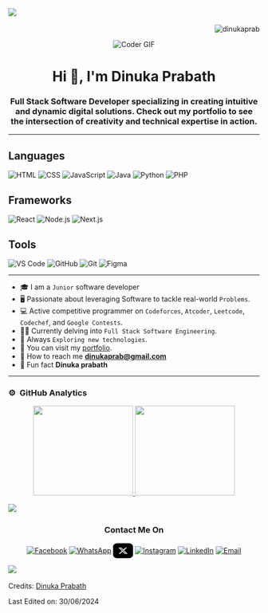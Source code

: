 <img src="https://user-images.githubusercontent.com/73097560/115834477-dbab4500-a447-11eb-908a-139a6edaec5c.gif"> 
<p align="right"> <img src="https://komarev.com/ghpvc/?username=dinukaprab&label=Profile%20views&color=brightgreen&style=flat" alt="dinukaprab" /></p>
<p align="center"><img alt="Coder GIF" height=250 width=350 src="https://images.squarespace-cdn.com/content/v1/5769fc401b631bab1addb2ab/1541580611624-TE64QGKRJG8SWAIUS7NS/ke17ZwdGBToddI8pDm48kPoswlzjSVMM-SxOp7CV59BZw-zPPgdn4jUwVcJE1ZvWQUxwkmyExglNqGp0IvTJZamWLI2zvYWH8K3-s_4yszcp2ryTI0HqTOaaUohrI8PI6FXy8c9PWtBlqAVlUS5izpdcIXDZqDYvprRqZ29Pw0o/coding-freak.gif" /></p>
<h1 align="center">Hi 👋, I'm Dinuka Prabath</h1>
<h3 align="center">Full Stack Software Developer specializing in creating intuitive and dynamic digital solutions. Check out my portfolio to see the intersection of creativity and technical expertise in action.</h3>

---

## Languages
![HTML](https://img.shields.io/badge/Code-HTML-orange?style=for-the-badge&logo=html5)
![CSS](https://img.shields.io/badge/Code-CSS-blue?style=for-the-badge&logo=css3)
![JavaScript](https://img.shields.io/badge/Code-JavaScript-yellow?style=for-the-badge&logo=javascript)
![Java](https://img.shields.io/badge/Code-Java-red?style=for-the-badge&logo=java)
![Python](https://img.shields.io/badge/Code-Python-blue?style=for-the-badge&logo=python)
![PHP](https://img.shields.io/badge/Code-PHP-purple?style=for-the-badge&logo=php)

## Frameworks
![React](https://img.shields.io/badge/Framework-React-blue?style=for-the-badge&logo=react)
![Node.js](https://img.shields.io/badge/Framework-Node.js-green?style=for-the-badge&logo=node.js)
![Next.js](https://img.shields.io/badge/Framework-Next.js-black?style=for-the-badge&logo=next.js)

## Tools
![VS Code](https://img.shields.io/badge/Tool-VS%20Code-blue?style=for-the-badge&logo=visual-studio-code)
![GitHub](https://img.shields.io/badge/Tool-GitHub-black?style=for-the-badge&logo=github)
![Git](https://img.shields.io/badge/Tool-Git-orange?style=for-the-badge&logo=git)
![Figma](https://img.shields.io/badge/Tool-Figma-red?style=for-the-badge&logo=figma)

-----

- :mortar_board: I am a `Junior` software developer
- :desktop_computer: Passionate about leveraging Software to tackle real-world `Problems`.
- :computer: Active competitive programmer on `Codeforces`, `Atcoder`, `Leetcode`, `Codechef`, and `Google Contests`.
- :student: Currently delving into `Full Stack Software Engineering`.
- :brain: Always `Exploring new technologies`.
- :star2: You can visit my [portfolio](https://dinukaprab.com).
- :email: How to reach me **dinukaprab@gmail.com**
- :tada: Fun fact **Dinuka prabath**

----

### ⚙️ &nbsp;GitHub Analytics

<p align="center">
<a href="https://github.com/dinukaprab">
   <img height="180em" width="200em" src="https://github-readme-stats-eight-theta.vercel.app/api?username=dinukaprab&show_icons=true&theme=algolia&include_all_commits=true&count_private=true"/>
   <img height="180em" width="200em" src="https://github-readme-stats-eight-theta.vercel.app/api/top-langs/?username=dinukaprab&layout=compact&langs_count=8&theme=algolia"/>
</a>
</p>

<img src="https://user-images.githubusercontent.com/73097560/115834477-dbab4500-a447-11eb-908a-139a6edaec5c.gif">

<h3 align="center">Contact Me On</h3>
<p align="center">
<a href="https://www.facebook.com/profile.php?id=100087684162623" target="blank"><img align="center" src="https://raw.githubusercontent.com/rahuldkjain/github-profile-readme-generator/master/src/images/icons/Social/facebook.svg" alt="Facebook" height="30" width="40" /></a>
<a href="https://wa.me/+94762200748" target="blank"><img align="center" src="https://raw.githubusercontent.com/rahuldkjain/github-profile-readme-generator/master/src/images/icons/Social/whatsapp.svg" alt="WhatsApp" height="30" width="40" /></a>
<a href="https://www.x.com/dinukaprab" target="blank"><img align="center" src="https://github.com/dinukaprab/dinukaprab/blob/main/x-social-media-logo-icon.svg" alt="X" height="30" width="40" /></a>
<a href="https://www.instagram.com/dinukaprab" target="blank"><img align="center" src="https://raw.githubusercontent.com/rahuldkjain/github-profile-readme-generator/master/src/images/icons/Social/instagram.svg" alt="Instagram" height="30" width="40" /></a>
<a href="https://www.linkedin.com" target="blank"><img align="center" src="https://raw.githubusercontent.com/rahuldkjain/github-profile-readme-generator/master/src/images/icons/Social/linked-in-alt.svg" alt="LinkedIn" height="30" width="40" /></a>
<a href="mailto:dinukaprab@gmail.com" target="blank"><img align="center" src="https://upload.wikimedia.org/wikipedia/commons/4/4e/Gmail_Icon.png" alt="Email" height="40" width="35" /></a>
</p>

<img src="https://user-images.githubusercontent.com/73097560/115834477-dbab4500-a447-11eb-908a-139a6edaec5c.gif">

Credits: [Dinuka Prabath](https://github.com/dinukaprab)

Last Edited on: 30/06/2024
